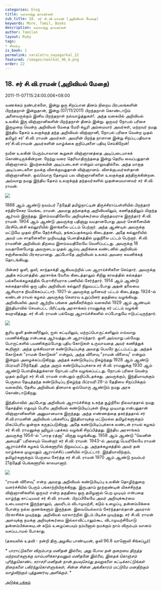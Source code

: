 ```yaml
---
categories: blog
title: வரலாற்று நாயகர்கள்
sub_title: 18. சர் சி.வி.ராமன் (அறிவியல் மேதை)
keywords: More, Tamil, Books
description: வரலாற்று நாயகர்கள்
author: Tamilan
layout: Ruby
tags:
- சிலம்பு
is_book: 1
permalink: varalatru_nayagarkal_22
featured: /images/noolkal_96_6.png
order: 22
---
```



## 18. சர் சி.வி.ராமன் (அறிவியல் மேதை)

2011-11-07T15:24:00.006+08:00

வணக்கம் நண்பர்களே, இன்று ஒரு சிறப்பான தினம் நிறைய பிரபலங்களின் பிறந்தநாள் இன்றுதான், இன்று (07/11/2011) பிறந்தநாள் கொண்டாடும் அனைவருக்கும் இனிய பிறந்தநாள் நல்வாழ்த்துகள்!. அந்த வகையில் அறிவியல் உலகில் இரு விஞ்ஞானிகளின் பிறந்தநாள் தினம் இன்று. ஒருவர் நோபல் பரிசை இருமுறை வென்ற அறிவியல் மேதை மேரி க்யூரி அம்மையார் அவர்கள், மற்றவர் நமது இந்திய தேசம் உலகுக்குத் தந்த அறிவியல் விஞ்ஞானி, நோபல் பரிசை வென்ற முதல் தமிழர் சர்’ சி.வி. ராமன் அவர்கள். அவரின் பிறந்த நாளான இன்று சிறப்பு பதிவாக சர்’சி.வி.ராமன் அவர்களின் வாழ்க்கை குறிப்புகளை பதிவு செய்கிறேன்!

நவீன உலகின் பெரும்பாலான கூறுகள் விஞ்ஞானத்தை அடிப்படையாகக் கொண்டிருக்கின்றன. நேற்று வரை தெரியாதிருந்ததை இன்று தெரிய வைப்பதுதான் விஞ்ஞானம். இயற்கையின் அடிப்படைகள் என்றும் மாறுவதில்லை. அந்த மாறாத அடிப்படைகளை நமக்கு விளக்குவதுதான் விஞ்ஞானம். விளக்குபவர்கள்தான் விஞ்ஞானிகள். ஒவ்வொரு தேசமும் பல விஞ்ஞானிகளை உலகுக்குத் தந்திருக்கின்றன. அவ்வாறு நமது இந்திய தேசம் உலகுக்குத் தந்தவர்களில் முதன்மையானவர் சர் சி.வி. ராமன்.

![](http://1.bp.blogspot.com/-ErcBq7JDMoY/TreEuDkNeNI/AAAAAAAAA9o/jK4T2Y1yoRA/s1600/C_V_Raman.jpg)

1888 ஆம் ஆண்டு நவம்பர் 7ந்தேதி தமிழ்நாட்டின் திருச்சிராப்பள்ளியில் பிறந்தார் சந்திரசேகர வெங்கட ராமன். அவரது தந்தைக்கு அறிவியலிலும், கணிதத்திலும் மிகுந்த ஆர்வம் இருந்தது. இளம்வயதிலேயே அறிவுக்கூர்மை மிகுந்தவராக இருந்தார் சி.வி. ராமன். 1904 ஆம் ஆண்டு அவருக்கு பதினாறு வயதானபோது அவர் சென்னையின் பிரசிடென்சி கல்லூரியில் இளங்கலை பட்டம் பெற்றார். அந்த ஆண்டில் அவருக்கு மட்டுமே முதல் நிலை தேர்ச்சியும், தங்கப்பதக்கமும் கிடைத்தன. அதே கல்லூரியில் அவர் பல சாதனைகளை முறியடித்து பெளதிகத்தில் முதுநிலை பட்டம் பெற்றார். சி.வி. ராமனின் அறிவியல் திறமை இளம்வயதிலேயே வெளிப்பட்டது. அவருக்கு 18 வயதானேபோது அவருடைய முதல் ஆய்வு அறிக்கை லண்டனில் அறிவியல் சஞ்சிகையில் பிரசுரமானது. அப்போதே அறிவியல் உலகம் அவரை கவனிக்கத் தொடங்கியது.

பின்னர் ஒளி, ஒலி, காந்தசக்தி ஆகியவற்றில் பல ஆராய்ச்சிகளை செய்தார். அவருக்கு அதிக சம்பளத்தில் அரசாங்க வேலை கிடைத்தாலும் சிறிது காலத்தில் கல்கத்தா பல்கலைக்கழகத்தில் பேராசிரியராக பணியில் சேர்ந்தார். 1914 ஆம் ஆண்டு கல்கத்தாவில் ஒரு புதிய அறிவியல் கல்லூரி நிறுவபட்டபோது அதன் தலைமை ஆசியராக நியமிக்கப்பட்டார். 1921-ல் அவருக்கு முனைவர் பட்டம் கிடைத்தது. 1924-ல் லண்டன் ராயல் கழகம் அவருக்கு கெளரவ உறுப்பினர் தகுதியை வழங்கியது. அறிவியலில் அவர் ஆற்றிய பங்கை அங்கீகரிக்கும் வகையில் 1929 ஆம் ஆண்டில் இந்தியாவில் செயல்பட்ட பிரிட்டிஷ் அரசாங்கம் ராமனுக்கு சர் பட்டம் வழங்கி கவுரவித்தது. சர் சி.வி. ராமன் பல்வேறு ஆராய்ச்சிகளில் எப்போதுமே ஈடுபட்டிருந்தார்.

![](http://2.bp.blogspot.com/-cKoSHc-kHJE/TreE0jyhDkI/AAAAAAAAA9w/9p0_VhFbc_c/s320/032_raman_labo.png)

சூரிய ஒளி தண்ணீரிலும், ஐஸ் கட்டியிலும், மற்றப்பொருட்களிலும் எவ்வாறு பயணிக்கிறது என்பதை ஆர்வத்துடன் ஆராய்ந்தார். ஒளி அவ்வாறு பல்வேறு பொருட்களில் பயணிக்கும்போது புதிய கோடுகள் உருவாவதை அவர் கணித்துக் கூறினார். அந்த முக்கியமான கண்டுபிடிப்புக்கு அவரது பெயரே சூட்டப்பட்டது. அந்தக் கோடுகள் "ராமன் கோடுகள்" என்றும், அந்த விளைவு "ராமன் விளைவு" என்றும் இன்றும் அழைக்கப்படுகிறது. அந்தக் கண்டுபிடிப்பு நிகழ்ந்தது 1928 ஆம் ஆண்டு பிப்ரவரி 28ந்தேதி. அந்த அரும் கண்டுபிடிப்புக்காக சர் சி.வி. ராமனுக்கு 1930 ஆம் ஆண்டு பெளதிகத்துக்கான நோபல் பரிசு வழங்கப்பட்டது. நோபல் பரிசை வென்ற முதல் தமிழர் சர் சி.வி. ராமன் என்பதும் குறிப்பிடதக்கது. அவருக்கும், இந்தியாவுக்கும் பெருமை தேடித்தந்த கண்டுபிடிப்பு நிகழ்ந்த பிப்ரவரி 28-ம் தேதியை சிறப்பிக்கும் வகையில், தேசிய அறிவியல் தினமாக ஒவ்வொரு ஆண்டும் நமது அரசு கொண்டாடுகிறது.

இந்தியாவில் அப்போது அறிவியல் ஆராய்ச்சிக்கு உகந்த சூழ்நிலை நிலவாததால் நமது தேசத்தில் எதுவும் பெரிய அறிவியல் கண்டுபிடிப்புகள் நிகழ முடியாது என்பதுதான் விஞ்ஞானிகளின் அனுமானமாக இருந்தது. அந்த எண்ணத்தை தகர்த்ததால் சர் சி.வி.ராமனின் அறிவியல் பங்களிப்பு இந்தியாவுக்கு மட்டுமல்ல தமிழர்களுக்கும் மிகப்பெரிய ஒன்றாக கருதப்படுகிறது. அதே கண்டுபிடிப்புக்காக லண்டன் ராயல் கழகம் சர் சி.வி. ராமனுக்கு ஹியூம் பதக்கம் வழங்கி சிறப்பித்தது. இந்திய அரசாங்கம் அவருக்கு 1954-ல் “பாரத ரத்னா” விருது வழங்கியது. 1958 ஆம் ஆண்டு “லெனின் அமைதி” பரிசையும் வென்றார் சர் சி.வி. ராமன். 1943-ல் அவரது பெயரிலேயே ராமன் ஆராய்ச்சிக் கழகம் பெங்களூரில் நிறுவப்பட்டது. அந்தக்கழகத்தில் அவர் தன் வாழ்க்கை முழுவதும் ஆராய்ச்சிப் பணியில் ஈடுபட்டார். இந்தியாவிற்கும், தமிழர்களுக்கும் பெருமை சேர்த்த சர் சி.வி. ராமன் 1970 ஆம் ஆண்டு நவம்பர் 21ந்தேதி பெங்களூரில் காலமானார்.

![](http://3.bp.blogspot.com/-52nRTJdXEQE/TreFwAEtZXI/AAAAAAAAA94/_qNxIcAI6Ak/s320/sir+c.v+raman+%252810%2529.jpg)

“ராமன் விளைவு” என்ற அவரது அறிவியல் கண்டுபிடிப்பு உலகின் தொழிற்துறை வளர்ச்சியில் பெரும் பங்காற்றியிருக்கிறது. இருபதாம் நூற்றாண்டின் மிகச்சிறந்த விஞ்ஞானிகளில் ஒருவர் என்ற தகுதியை ஒரு தமிழனால் பெற முடியும் என்பதை வாழ்ந்து காட்டியவர் சர் சி.வி. ராமன். பிறப்பிலேயே அவர் அறிவுக்கூர்மை உடையவராக இருந்தாலும், அவரிடம் விடாமுயற்சி, கடும் உழைப்பு, தன்னம்பிக்கை போன்ற நல்ல குணங்களும் இருந்தன. இவையெல்லாம் சேர்ந்ததால்தான் அவரால் பிரகாசிக்க முடிந்தது. அறிவியல் வரலாற்றில் இடம் பிடிக்க முடிந்தது. சர் சி.வி. ராமன் அளவுக்கு நமக்கு அறிவுக்கூர்மை இல்லாவிட்டாலும்கூட விடாமுயற்சியோடு தன்னம்பிக்கையுடன் கடும் உழைப்பையும் நம்பினால் நமக்கும் நாம் விரும்பும் வானம் வசப்படாமல் போகாது.

(தகவலில் உதவி - நன்றி திரு.அழகிய பாண்டியன், ஒலி 96.8 வானொலி சிங்கப்பூர்)

_* _பாராட்டுகளை விரும்பாத மனிதன் இல்லை, அது போல தன் குறையை திருத்த மற்றவர்களுக்கு வாய்பளிக்காதவனும் மனிதனே இல்லை, இதைக் கொஞ்சம் புரிந்துகொண்ட சராசரி மனிதன் நான்.தயவுசெய்து தவறுகளை சுட்டிக்காட்டுங்கள் நிறைகளை பகிர்ந்துகொள்ளுங்கள், சின்ன சின்ன அங்கீகாரம் மட்டுமே மனதிற்கும் வாழ்விற்கும் புத்துணர்வு அளிக்கும்.__ *

[அடுத்த பக்கம்](varalatru_nayagarkal_23)